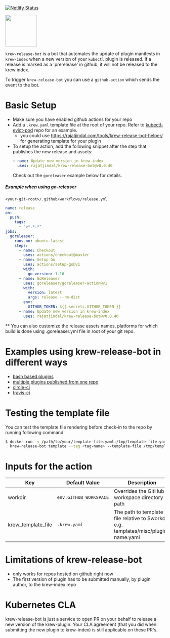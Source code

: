 [![Netlify Status](https://api.netlify.com/api/v1/badges/cfd72dea-e22a-463b-8e20-5748b743140a/deploy-status)](https://app.netlify.com/sites/angry-borg-f9dd47/deploys)

<a href="https://github.com/rajatjindal/krew-release-bot"><img src="https://github.com/krew-release-bot.png" width="100"></a><span width="10px">

`krew-release-bot` is a bot that automates the update of plugin manifests in `krew-index` when a new version of your `kubectl` plugin is released.
If a release is marked as a 'prerelease' in github, it will not be released to the krew index.

To trigger `krew-release-bot` you can use a `github-action` which sends the event to the bot.

# Basic Setup

- Make sure you have enabled github actions for your repo
- Add a `.krew.yaml` template file at the root of your repo. Refer to [kubectl-evict-pod](https://github.com/rajatjindal/kubectl-evict-pod) repo for an example.
  - you could use https://rajatjindal.com/tools/krew-release-bot-helper/ for generating template for your plugin
- To setup the action, add the following snippet after the step that publishes the new release and assets:
  ```yaml
  - name: Update new version in krew-index
    uses: rajatjindal/krew-release-bot@v0.0.40
  ```
  Check out the `goreleaser` example below for details.

##### Example when using go-releaser

`<your-git-root>/.github/workflows/release.yml`

```yaml
name: release
on:
  push:
    tags:
      - "v*.*.*"
jobs:
  goreleaser:
    runs-on: ubuntu-latest
    steps:
      - name: Checkout
        uses: actions/checkout@master
      - name: Setup Go
        uses: actions/setup-go@v1
        with:
          go-version: 1.16
      - name: GoReleaser
        uses: goreleaser/goreleaser-action@v1
        with:
          version: latest
          args: release --rm-dist
        env:
          GITHUB_TOKEN: ${{ secrets.GITHUB_TOKEN }}
      - name: Update new version in krew-index
        uses: rajatjindal/krew-release-bot@v0.0.40
```

\*\* You can also customize the release assets names, platforms for which build is done using .goreleaser.yml file in root of your git repo.

# Examples using krew-release-bot in different ways

- [bash based plugins](https://github.com/ahmetb/kubectx/blob/master/.github/workflows/release.yml)
- [multiple plugins published from one repo](https://github.com/ahmetb/kubectx/blob/master/.github/workflows/release.yml)
- [circle-ci](examples/circleci.yml)
- [travis-ci](examples/travis.yml)

# Testing the template file

You can test the template file rendering before check-in to the repo by running following command

```bash
$ docker run -v /path/to/your/template-file.yaml:/tmp/template-file.yaml rajatjindal/krew-release-bot:v0.0.40 \
  krew-release-bot template --tag <tag-name> --template-file /tmp/template-file.yaml
```

# Inputs for the action

| Key                | Default Value          | Description                                                                          |
| ------------------ | ---------------------- | ------------------------------------------------------------------------------------ |
| workdir            | `env.GITHUB_WORKSPACE` | Overrides the GitHub workspace directory path                                        |
| krew_template_file | `.krew.yaml`           | The path to template file relative to $workdir. e.g. templates/misc/plugin-name.yaml |

# Limitations of krew-release-bot

- only works for repos hosted on github right now
- The first version of plugin has to be submitted manually, by plugin author, to the krew-index repo

# Kubernetes CLA

krew-release-bot is just a service to open PR on your behalf to release a new version of the krew-plugin. Your CLA agreement (that you did when submitting the new plugin to krew-index) is still applicable on these PR's.
